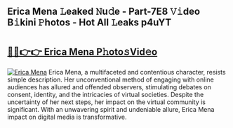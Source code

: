 ## Erica Mena 𝙻eaked 𝙽u𝚍e - Part-7E8 𝚅𝚒deo B𝚒kini 𝙿hotos - Hot All 𝙻eaks p4uYT

# <h2><a href="http://ld3vf6.urlbe.top/?page=Erica+Mena">🔗🔗👉👉 Erica Mena P𝚑oto𝚜Vid𝚎o</a></h2>

[![Erica Mena](https://i.imgur.com/eBuTRDB.gif)](http://ld3vf6.urlbe.top/?page=Erica+Mena)
Erica Mena, a multifaceted and contentious character, resists simple description. Her unconventional method of engaging with online audiences has allured and offended observers, stimulating debates on consent, identity, and the intricacies of virtual societies. Despite the uncertainty of her next steps, her impact on the virtual community is significant. With an unwavering spirit and undeniable allure, Erica Mena impact on digital media is transformative.
